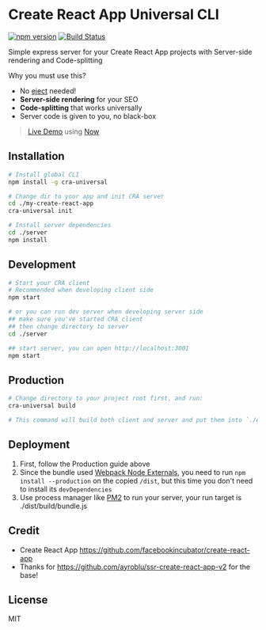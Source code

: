 # Create React App Universal CLI

[![npm version](https://badge.fury.io/js/cra-universal.svg)](https://badge.fury.io/js/cra-universal)
[![Build Status](https://travis-ci.org/antonybudianto/cra-universal.svg?branch=master)](https://travis-ci.org/antonybudianto/cra-universal)

Simple express server for your Create React App projects with Server-side rendering and Code-splitting

Why you must use this?
- No [eject](https://github.com/facebookincubator/create-react-app/blob/master/packages/react-scripts/template/README.md#npm-run-eject) needed!
- **Server-side rendering** for your SEO
- **Code-splitting** that works universally
- Server code is given to you, no black-box

> [Live Demo](https://create-react-app-server-yoknmkcuga.now.sh/) using [Now](https://zeit.co/)

## Installation
```sh
# Install global CLI
npm install -g cra-universal

# Change dir to your app and init CRA server
cd ./my-create-react-app
cra-universal init

# Install server dependencies
cd ./server
npm install
```

## Development
```sh
# Start your CRA client
# Recommended when developing client side
npm start

# or you can run dev server when developing server side
## make sure you've started CRA client
## then change directory to server
cd ./server

## start server, you can open http://localhost:3001
npm start
```

## Production
```sh
# Change directory to your project root first, and run:
cra-universal build

# This command will build both client and server and put them into `./dist`
```

## Deployment
1. First, follow the Production guide above
2. Since the bundle used [Webpack Node Externals](https://www.npmjs.com/package/webpack-node-externals), you need to run `npm install --production` on the copied `/dist`, but this time you don't need to install its `devDependencies`
3. Use process manager like [PM2](https://github.com/Unitech/pm2) to run your server, your run target is ./dist/build/bundle.js

## Credit
- Create React App https://github.com/facebookincubator/create-react-app
- Thanks for https://github.com/ayroblu/ssr-create-react-app-v2 for the base!

## License
MIT
